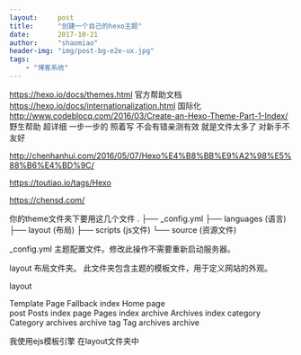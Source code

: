 ```yaml
---
layout:     post
title:      "创建一个自己的hexo主题"
date:       2017-10-21
author:     "shaomiao"
header-img: "img/post-bg-e2e-ux.jpg"
tags:
    - "博客系统"
---
```

https://hexo.io/docs/themes.html
官方帮助文档
https://hexo.io/docs/internationalization.html
国际化
http://www.codeblocq.com/2016/03/Create-an-Hexo-Theme-Part-1-Index/
野生帮助 超详细 一步一步的 照着写 不会有错亲测有效  就是文件太多了 对新手不友好

http://chenhanhui.com/2016/05/07/Hexo%E4%B8%BB%E9%A2%98%E5%88%B6%E4%BD%9C/

https://toutiao.io/tags/Hexo

https://chensd.com/

你的theme文件夹下要用这几个文件
.
├── _config.yml
├── languages  (语言)
├── layout  (布局)
├── scripts (js文件)
└── source (资源文件)

_config.yml
主题配置文件。修改此操作不需要重新启动服务器。

layout
布局文件夹。
此文件夹包含主题的模板文件，用于定义网站的外观。

layout

Template	Page	Fallback
index	Home page	
post	Posts	index
page	Pages	index
archive	Archives	index
category	Category archives	archive
tag	Tag archives	archive

我使用ejs模板引擎
在layout文件夹中
